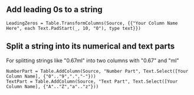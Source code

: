 ## Add leading 0s to a string

```
LeadingZeros = Table.TransformColumns(Source, {{"Your Column Name Here", each Text.PadStart(_, 10, "0"), type text}})
```

## Split a string into its numerical and text parts
For splitting strings like "0.67ml" into two columns with "0.67" and "ml"

```
NumberPart = Table.AddColumn(Source, "Number Part", Text.Select([Your Column Name], {"0".."9",".","-"}))
TextPart = Table.AddColumn(Source, "Text Part", Text.Select([Your Column Name], {"A".."Z","a".."z"}))
```
